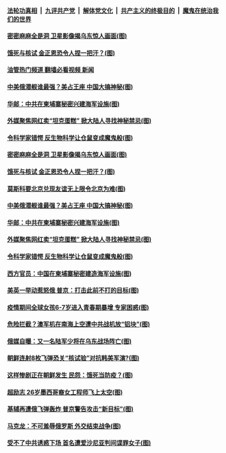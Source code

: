 ####  [法轮功真相](../../../../basic/blob/master/README.md?t=06081531) &nbsp;|&nbsp; [九评共产党](../../../../9ping.md/blob/master/README.md?t=06081531) &nbsp;|&nbsp; [解体党文化](../../../../jtdwh.md/blob/master/README.md?t=06081531)  &nbsp;|&nbsp; [共产主义的终极目的](../../../../gczydzjmd.md/blob/master/README.md?t=06081531) &nbsp;|&nbsp; [魔鬼在统治我们的世界](../../../../mgztzwmdsj.md/blob/master/README.md?t=06081531) 

#### [密密麻麻全是洞 卫星影像揭乌东惊人画面(图)](../pages/p9/1008581.md?t=06081531) 

#### [饿死与核试 金正恩恐令人捏一把汗？(图)](../pages/p9/1008507.md?t=06081531) 

#### [油管热门频道 翻墙必看视频 新闻](http://45.76.130.85:81/youtube.html?06081531)

#### [中美俄潜舰谁最强？美占王座 中国大搞神秘(图)](../pages/p9/1008515.md?t=06081531) 

#### [华邮：中共在柬埔寨秘密兴建海军设施(图)](../pages/p9/1008533.md?t=06081531) 

#### [外媒聚焦网红卖“坦克蛋糕” 掀大陆人寻找神秘禁忌(图)](../pages/p9/1008528.md?t=06081531) 

#### [令科学家错愕 反生物科学让仓鼠变成魔鬼般(图)](../pages/p9/1008479.md?t=06081531) 

#### [密密麻麻全是洞 卫星影像揭乌东惊人画面(图)](../pages/p9/1008581.md?t=06081531) 

#### [饿死与核试 金正恩恐令人捏一把汗？(图)](../pages/p9/1008507.md?t=06081531) 

#### [莫斯科要北京兑现友谊无上限令北京为难(图)](../pages/p9/1008567.md?t=06081531) 

#### [中美俄潜舰谁最强？美占王座 中国大搞神秘(图)](../pages/p9/1008515.md?t=06081531) 

#### [华邮：中共在柬埔寨秘密兴建海军设施(图)](../pages/p9/1008533.md?t=06081531) 

#### [外媒聚焦网红卖“坦克蛋糕” 掀大陆人寻找神秘禁忌(图)](../pages/p9/1008528.md?t=06081531) 


#### [令科学家错愕 反生物科学让仓鼠变成魔鬼般(图)](../pages/p9/1008479.md?t=06081531) 

#### [西方官员：中国在柬埔寨秘密建造海军设施(图)](../pages/p9/1008466.md?t=06081531) 

#### [美英一举动惹怒俄 普京：打击此前不打的目标(图)](../pages/p9/1008408.md?t=06081531) 

#### [疫情期间全球女孩6-7岁进入青春期暴增 专家困惑(图)](../pages/p9/1008462.md?t=06081531) 


#### [危险拦截？澳军机在南海上空遭中共战机放“铝块”(图)](../pages/p9/1008403.md?t=06081531) 

#### [俄媒自曝：又一名陆军少将在乌东战场阵亡(图)](../pages/p9/1008395.md?t=06081531) 

#### [朝鲜连射8枚飞弹恐关“核试验”对抗韩美军演?(图)](../pages/p9/1008367.md?t=06081531) 

#### [这样惨剧正在朝鲜发生 民怨：饿死当防疫？(图)](../pages/p9/1008334.md?t=06081531) 

#### [超励志 26岁墨西哥裔女工程师飞上太空(图)](../pages/p9/1008374.md?t=06081531) 

#### [基辅再遭俄飞弹轰炸 普京警告攻击“新目标”(图)](../pages/p9/1008348.md?t=06081531) 

#### [马克龙：不可羞辱俄罗斯 外交结束战争(图)](../pages/p9/1008349.md?t=06081531) 

#### [受不了中共诱惑下场 首名遭爱沙尼亚判间谍罪女子(图)](../pages/p9/1008326.md?t=06081531) 

<img src='http://gfw-breaker.win/goodnews/indexes/p9.md' width='0px' height='0px'/>
